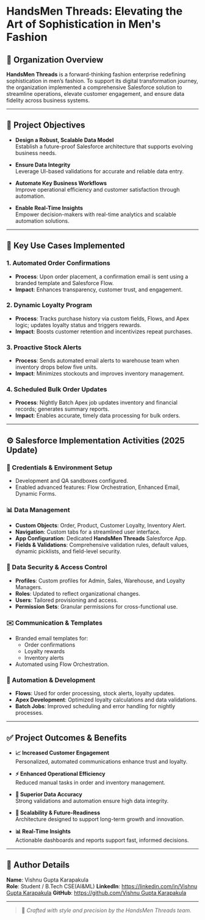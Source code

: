 # HandsMen Threads: Elevating the Art of Sophistication in Men's Fashion

## 🏢 Organization Overview

**HandsMen Threads** is a forward-thinking fashion enterprise redefining sophistication in men’s fashion. To support its digital transformation journey, the organization implemented a comprehensive Salesforce solution to streamline operations, elevate customer engagement, and ensure data fidelity across business systems.

---

## 🎯 Project Objectives

- **Design a Robust, Scalable Data Model**  
  Establish a future-proof Salesforce architecture that supports evolving business needs.

- **Ensure Data Integrity**  
  Leverage UI-based validations for accurate and reliable data entry.

- **Automate Key Business Workflows**  
  Improve operational efficiency and customer satisfaction through automation.

- **Enable Real-Time Insights**  
  Empower decision-makers with real-time analytics and scalable automation solutions.

---

## 🔑 Key Use Cases Implemented

### 1. Automated Order Confirmations
- **Process**: Upon order placement, a confirmation email is sent using a branded template and Salesforce Flow.
- **Impact**: Enhances transparency, customer trust, and engagement.

### 2. Dynamic Loyalty Program
- **Process**: Tracks purchase history via custom fields, Flows, and Apex logic; updates loyalty status and triggers rewards.
- **Impact**: Boosts customer retention and incentivizes repeat purchases.

### 3. Proactive Stock Alerts
- **Process**: Sends automated email alerts to warehouse team when inventory drops below five units.
- **Impact**: Minimizes stockouts and improves inventory management.

### 4. Scheduled Bulk Order Updates
- **Process**: Nightly Batch Apex job updates inventory and financial records; generates summary reports.
- **Impact**: Enables accurate, timely data processing for bulk orders.

---

## ⚙️ Salesforce Implementation Activities (2025 Update)

### 🔧 Credentials & Environment Setup
- Development and QA sandboxes configured.
- Enabled advanced features: Flow Orchestration, Enhanced Email, Dynamic Forms.

### 📊 Data Management
- **Custom Objects**: Order, Product, Customer Loyalty, Inventory Alert.
- **Navigation**: Custom tabs for a streamlined user interface.
- **App Configuration**: Dedicated **HandsMen Threads** Salesforce App.
- **Fields & Validations**: Comprehensive validation rules, default values, dynamic picklists, and field-level security.

### 🔐 Data Security & Access Control
- **Profiles**: Custom profiles for Admin, Sales, Warehouse, and Loyalty Managers.
- **Roles**: Updated to reflect organizational changes.
- **Users**: Tailored provisioning and access.
- **Permission Sets**: Granular permissions for cross-functional use.

### ✉️ Communication & Templates
- Branded email templates for:
  - Order confirmations
  - Loyalty rewards
  - Inventory alerts
- Automated using Flow Orchestration.

### 🤖 Automation & Development
- **Flows**: Used for order processing, stock alerts, loyalty updates.
- **Apex Development**: Optimized loyalty calculations and data validations.
- **Batch Jobs**: Improved scheduling and error handling for nightly processes.

---

## ✅ Project Outcomes & Benefits

- **📈 Increased Customer Engagement**  
  Personalized, automated communications enhance trust and loyalty.

- **⚡ Enhanced Operational Efficiency**  
  Reduced manual tasks in order and inventory management.

- **🧮 Superior Data Accuracy**  
  Strong validations and automation ensure high data integrity.

- **🚀 Scalability & Future-Readiness**  
  Architecture designed to support long-term growth and innovation.

- **📊 Real-Time Insights**  
  Actionable dashboards and reports support fast, informed decisions.

---

## 👤 Author Details

**Name**: Vishnu Gupta Karapakula  
**Role**: Student / B.Tech CSE(AI&ML)
**LinkedIn**: [https://linkedin.com/in/Vishnu Gupta Karapakula]([https://linkedin.com/in/your-profile](https://www.linkedin.com/in/vishnu-gupta-karapakula-a89409272/))  
**GitHub**: [https://github.com/Vishnu Gupta Karapakula](https://github.com/Vishnu-Gupta-K)

---

> 🧵 *Crafted with style and precision by the HandsMen Threads team.*
